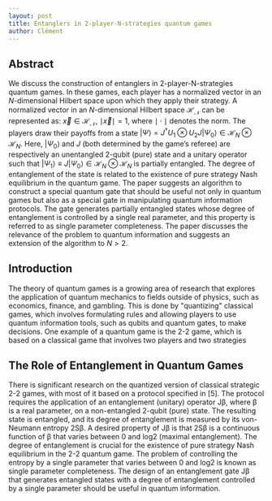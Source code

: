 ```yaml
---
layout: post
title: Entanglers in 2-player-N-strategies quantum games
author: Clément
---
```


## Abstract 

We discuss the construction of entanglers in 2-player-N-strategies quantum games. In these games, each player has a normalized vector in an $N$-dimensional Hilbert space upon which they apply their strategy. A normalized vector in an $N$-dimensional Hilbert space $\mathcal{H}_ \mathcal{N}$ can be represented as: $\vec{x} \in \mathcal{H}_ \mathcal{N}$, $\mid\vec{x}\mid = 1$, where $\mid\cdot\mid$ denotes the norm. The players draw their payoffs from a state $\vert \Psi \rangle = J^{\dagger}U_1 \otimes U_2 J \vert \Psi_0 \rangle \in \mathcal{H}_ N \otimes \mathcal{H}_ N$. Here, $\vert \Psi_0 \rangle$ and $J$ (both determined by the game’s referee) are respectively an unentangled $2$-qubit (pure) state and a unitary operator such that $\vert \Psi_1 \rangle \equiv J\vert \Psi_0 \rangle \in \mathcal{H}_ N \otimes \mathcal{H}_ N$ is partially entangled. The degree of entanglement of the state is related to the existence of pure strategy Nash equilibrium in the quantum game. The paper suggests an algorithm to construct a special quantum gate that should be useful not only in quantum games but also as a special gate in manipulating quantum information protocols. The gate generates partially entangled states whose degree of entanglement is controlled by a single real parameter, and this property is referred to as single parameter completeness. The paper discusses the relevance of the problem to quantum information and suggests an extension of the algorithm to $N>2$.

## Introduction

The theory of quantum games is a growing area of research that explores the application of quantum mechanics to fields outside of physics, such as economics, finance, and gambling. This is done by "quantizing" classical games, which involves formulating rules and allowing players to use quantum information tools, such as qubits and quantum gates, to make decisions. One example of a quantum game is the 2-2 game, which is based on a classical game that involves two players and two strategies

## The Role of Entanglement in Quantum Games

There is significant research on the quantized version of classical strategic 2-2 games, with most of it based on a protocol specified in [5]. The protocol requires the application of an entanglement (unitary) operator Jβ, where β is a real parameter, on a non-entangled 2-qubit (pure) state. The resulting state is entangled, and its degree of entanglement is measured by its von-Neumann entropy 2Sβ. A desired property of Jβ is that 2Sβ is a continuous function of β that varies between 0 and log2 (maximal entanglement). The degree of entanglement is crucial for the existence of pure strategy Nash equilibrium in the 2-2 quantum game. The problem of controlling the entropy by a single parameter that varies between 0 and log2 is known as single parameter completeness. The design of an entanglement gate Jβ that generates entangled states with a degree of entanglement controlled by a single parameter should be useful in quantum information.
